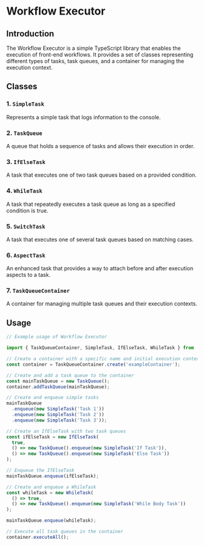 # Workflow Executor

## Introduction

The Workflow Executor is a simple TypeScript library that enables the execution of front-end workflows. It provides a set of classes representing different types of tasks, task queues, and a container for managing the execution context.

## Classes

### 1. `SimpleTask`

Represents a simple task that logs information to the console.

### 2. `TaskQueue`

A queue that holds a sequence of tasks and allows their execution in order.

### 3. `IfElseTask`

A task that executes one of two task queues based on a provided condition.

### 4. `WhileTask`

A task that repeatedly executes a task queue as long as a specified condition is true.

### 5. `SwitchTask`

A task that executes one of several task queues based on matching cases.

### 6. `AspectTask`

An enhanced task that provides a way to attach before and after execution aspects to a task.

### 7. `TaskQueueContainer`

A container for managing multiple task queues and their execution contexts.

## Usage

```typescript
// Example usage of Workflow Executor

import { TaskQueueContainer, SimpleTask, IfElseTask, WhileTask } from 'workflow-executor';

// Create a container with a specific name and initial execution context
const container = TaskQueueContainer.create('exampleContainer');

// Create and add a task queue to the container
const mainTaskQueue = new TaskQueue();
container.addTaskQueue(mainTaskQueue);

// Create and enqueue simple tasks
mainTaskQueue
  .enqueue(new SimpleTask('Task 1'))
  .enqueue(new SimpleTask('Task 2'))
  .enqueue(new SimpleTask('Task 3'));

// Create an IfElseTask with two task queues
const ifElseTask = new IfElseTask(
  true,
  () => new TaskQueue().enqueue(new SimpleTask('If Task')),
  () => new TaskQueue().enqueue(new SimpleTask('Else Task'))
);

// Enqueue the IfElseTask
mainTaskQueue.enqueue(ifElseTask);

// Create and enqueue a WhileTask
const whileTask = new WhileTask(
  () => true,
  () => new TaskQueue().enqueue(new SimpleTask('While Body Task'))
);

mainTaskQueue.enqueue(whileTask);

// Execute all task queues in the container
container.executeAll();

